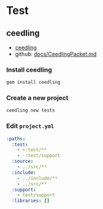 # Test

## ceedling

- [ceedling](https://www.throwtheswitch.org/ceedling)
- github: [docs/CeedlingPacket.md](https://github.com/ThrowTheSwitch/Ceedling/blob/master/docs/CeedlingPacket.md)

### Install ceedling

```bash
gem install ceedling
```

### Create a new project

```bash
ceedling new tests
```

### Edit `project.yml`

```yaml
:paths:
  :test:
    - +:test/**
    - -:test/support
  :source:
    - ../src/**
  :include:
    - ../include/**
    - ../src/**
  :support:
    - test/support
  :libraries: []
```

